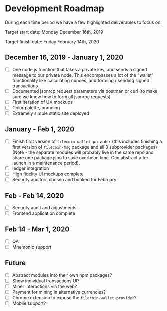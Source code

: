 # Development Roadmap

During each time period we have a few highlighted deliverables to focus on.

Target start date: Monday December 16th, 2019

Target finish date: Friday February 14th, 2020

## December 16, 2019 - January 1, 2020
- [ ] One node.js function that takes a private key, and sends a signed message to our private node. This encompasses a lot of the "wallet" functionality like calculating nonces, and forming / sending signed transactions
- [ ] Documented jsonrcp request parameters via postman or curl (to make sure we know how to form all jsonrpc requests)
- [ ] First iteration of UX mockups
- [ ] Color palette, branding
- [ ] Extremely simple static site deployed

## January - Feb 1, 2020
- [ ] Finish first version of `filecoin-wallet-provider` (this includes finishing a first version of `filecoin-msg` package and all 3 subprovider packages) (Note - the separate modules will probably live in the same repo and share one package.json to save overhead time. Can abstract after launch in a maintenance period).
- [ ] ledger integration
- [ ] High fidelity UI mockups complete
- [ ] Security auditors chosen and booked for February

## Feb - Feb 14, 2020
- [ ] Security audit and adjustments
- [ ] Frontend application complete

## Feb 14 - Mar 1, 2020
- [ ] QA
- [ ] Mnemonic support

## Future
- [ ] Abstract modules into their own npm packages?
- [ ] Show individual transactions UI?
- [ ] Miner interactions via the web?
- [ ] Payment for mining in alternative currencies?
- [ ] Chrome extension to expose the `filecoin-wallet-provider`?
- [ ] Mobile support?
